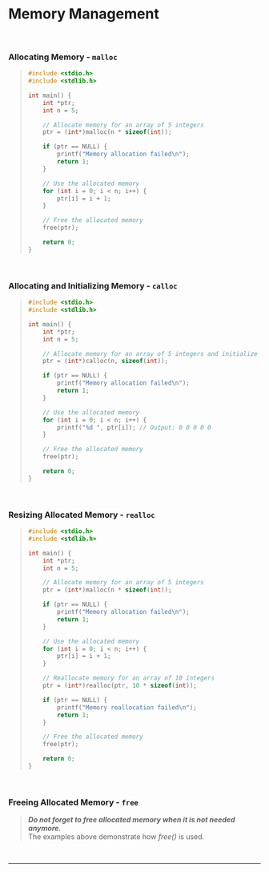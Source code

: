 # Memory Management

<br>

### Allocating Memory - `malloc`

<blockquote>

```c
#include <stdio.h>
#include <stdlib.h>

int main() {
    int *ptr;
    int n = 5;

    // Allocate memory for an array of 5 integers
    ptr = (int*)malloc(n * sizeof(int));

    if (ptr == NULL) {
        printf("Memory allocation failed\n");
        return 1;
    }

    // Use the allocated memory
    for (int i = 0; i < n; i++) {
        ptr[i] = i + 1;
    }

    // Free the allocated memory
    free(ptr);

    return 0;
}

```

</blockquote>

<br>

### Allocating and Initializing Memory - `calloc`

<blockquote>

```c
#include <stdio.h>
#include <stdlib.h>

int main() {
    int *ptr;
    int n = 5;

    // Allocate memory for an array of 5 integers and initialize to 0
    ptr = (int*)calloc(n, sizeof(int));

    if (ptr == NULL) {
        printf("Memory allocation failed\n");
        return 1;
    }

    // Use the allocated memory
    for (int i = 0; i < n; i++) {
        printf("%d ", ptr[i]); // Output: 0 0 0 0 0
    }

    // Free the allocated memory
    free(ptr);

    return 0;
}


```

</blockquote>

<br>

### Resizing Allocated Memory - `realloc`

<blockquote>

```c
#include <stdio.h>
#include <stdlib.h>

int main() {
    int *ptr;
    int n = 5;

    // Allocate memory for an array of 5 integers
    ptr = (int*)malloc(n * sizeof(int));

    if (ptr == NULL) {
        printf("Memory allocation failed\n");
        return 1;
    }

    // Use the allocated memory
    for (int i = 0; i < n; i++) {
        ptr[i] = i + 1;
    }

    // Reallocate memory for an array of 10 integers
    ptr = (int*)realloc(ptr, 10 * sizeof(int));

    if (ptr == NULL) {
        printf("Memory reallocation failed\n");
        return 1;
    }

    // Free the allocated memory
    free(ptr);

    return 0;
}


```

</blockquote>

<br>

### Freeing Allocated Memory - `free`

<blockquote>

***Do not forget to free allocated memory when it is not needed anymore.***
<br>
The examples above demonstrate how *free()* is used.

</blockquote>

<br>

---
